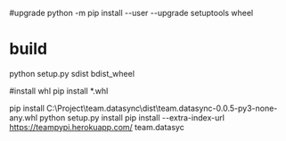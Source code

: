 #upgrade
python -m pip install --user --upgrade setuptools wheel

# build
python setup.py sdist bdist_wheel

#install whl
pip install *.whl

pip install C:\Project\team.datasync\dist\team.datasync-0.0.5-py3-none-any.whl
python setup.py install
pip install --extra-index-url https://teampypi.herokuapp.com/ team.datasyc